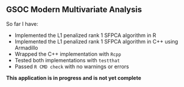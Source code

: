 
<!-- README.md is generated from README.Rmd. Please edit that file -->
GSOC Modern Multivariate Analysis
---------------------------------

So far I have:

-   Implemented the L1 penalized rank 1 SFPCA algorithm in R
-   Implemented the L1 penalized rank 1 SFPCA algorithm in C++ using Armadillo
-   Wrapped the C++ implementation with `Rcpp`
-   Tested both implementations with `testthat`
-   Passed `R CMD check` with no warnings or errors

**This application is in progress and is not yet complete**
